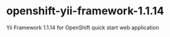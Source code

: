 openshift-yii-framework-1.1.14
==============================

Yii Framework 1.1.14 for OpenShift quick start web application 
